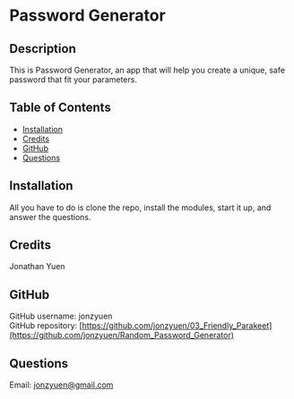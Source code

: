 # Password Generator


## Description
This is Password Generator, an app that will help you create a unique, safe password that fit your parameters.  

## Table of Contents
* [Installation](#installation)
* [Credits](#credits)
* [GitHub](#github)
* [Questions](#questions)

## Installation
All you have to do is clone the repo, install the modules, start it up, and answer the questions.

## Credits
Jonathan Yuen

## GitHub
GitHub username: jonzyuen</br>
GitHub repository: [https://github.com/jonzyuen/03_Friendly_Parakeet](https://github.com/jonzyuen/Random_Password_Generator)

## Questions
Email: jonzyuen@gmail.com

